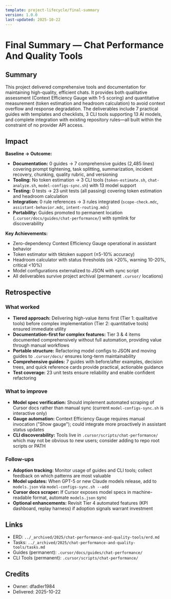 ```yaml
---
template: project-lifecycle/final-summary
version: 1.0.0
last-updated: 2025-10-22
---
```


# Final Summary — Chat Performance And Quality Tools

## Summary

This project delivered comprehensive tools and documentation for maintaining high-quality, efficient chats. It provides both qualitative assessment (Context Efficiency Gauge with 1-5 scoring) and quantitative measurement (token estimation and headroom calculation) to avoid context overflow and response degradation. The deliverables include 7 practical guides with templates and checklists, 3 CLI tools supporting 13 AI models, and complete integration with existing repository rules—all built within the constraint of no provider API access.

## Impact

**Baseline → Outcome:**
- **Documentation:** 0 guides → 7 comprehensive guides (2,485 lines) covering prompt tightening, task splitting, summarization, incident recovery, chunking, quality rubric, and versioning
- **Tooling:** No token estimation → 3 CLI tools (`token-estimate.sh`, `chat-analyze.sh`, `model-configs-sync.sh`) with 13 model support
- **Testing:** 0 tests → 23 unit tests (all passing) covering token estimation and headroom calculation
- **Integration:** 0 rule references → 3 rules integrated (`scope-check.mdc`, `assistant-behavior.mdc`, `intent-routing.mdc`)
- **Portability:** Guides promoted to permanent location (`.cursor/docs/guides/chat-performance/`) with symlink for discoverability

**Key Achievements:**
- Zero-dependency Context Efficiency Gauge operational in assistant behavior
- Token estimator with tiktoken support (±5-10% accuracy)
- Headroom calculator with status thresholds (ok >20%, warning 10-20%, critical <10%)
- Model configurations externalized to JSON with sync script
- All deliverables survive project archival (permanent `.cursor/` locations)

## Retrospective

### What worked

- **Tiered approach:** Delivering high-value items first (Tier 1: qualitative tools) before complex implementation (Tier 2: quantitative tools) ensured immediate utility
- **Documentation-first for complex features:** Tier 3 & 4 items documented comprehensively without full automation, providing value through manual workflows
- **Portable structure:** Refactoring model configs to JSON and moving guides to `.cursor/docs/` ensures long-term maintainability
- **Comprehensive guides:** 7 guides with before/after examples, decision trees, and quick reference cards provide practical, actionable guidance
- **Test coverage:** 23 unit tests ensure reliability and enable confident refactoring

### What to improve

- **Model spec verification:** Should implement automated scraping of Cursor docs rather than manual sync (current `model-configs-sync.sh` is interactive only)
- **Gauge automation:** Context Efficiency Gauge requires manual invocation ("Show gauge"); could integrate more proactively in assistant status updates
- **CLI discoverability:** Tools live in `.cursor/scripts/chat-performance/` which may not be obvious to new users; consider adding to repo root scripts or PATH

### Follow-ups

- **Adoption tracking:** Monitor usage of guides and CLI tools; collect feedback on which patterns are most valuable
- **Model updates:** When GPT-5 or new Claude models release, add to `models.json` via `model-configs-sync.sh --add`
- **Cursor docs scraper:** If Cursor exposes model specs in machine-readable format, automate `models.json` sync
- **Optional enhancements:** Revisit Tier 4 automated features (KPI dashboard, replay harness) if adoption signals warrant investment

## Links

- ERD: `../_archived/2025/chat-performance-and-quality-tools/erd.md`
- Tasks: `../_archived/2025/chat-performance-and-quality-tools/tasks.md`
- Guides (permanent): `.cursor/docs/guides/chat-performance/`
- CLI Tools (permanent): `.cursor/scripts/chat-performance/`

## Credits

- Owner: dfadler1984
- Delivered: 2025-10-22
